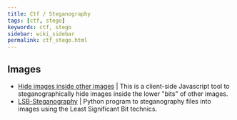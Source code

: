 ```yaml
---
title: Ctf / Steganography
tags: [ctf, stego]
keywords: ctf, stego
sidebar: wiki_sidebar
permalink: ctf_stego.html
---
```


## Images

* [Hide images inside other images](http://incoherency.co.uk/image-steganography/#unhide) | This is a client-side Javascript tool to steganographically hide images inside the lower "bits" of other images.
* [LSB-Steganography](https://github.com/RobinDavid/LSB-Steganography) | Python program to steganography files into images using the Least Significant Bit technics.
